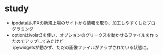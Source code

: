 # study

* ipodataはJPXの新規上場のサイトから情報を取り、加工しやすくしたプログラミング
* optionはivolat3を使い、オプションのグリークスを動かせるファイルを作ったのでアップしてみたけど    
  ipywidgetsが動かず、ただの画像ファイルがアップされている状態に。
  
